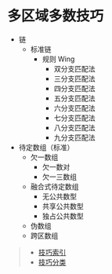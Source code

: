 # 多区域多数技巧

- 链
  - 标准链
    - 规则 Wing
      - 双分支匹配法
      - 三分支匹配法
      - 四分支匹配法
      - 五分支匹配法
      - 六分支匹配法
      - 七分支匹配法
      - 八分支匹配法
      - 九分支匹配法
- 待定数组（标准）
  - 欠一数组
    - 欠一数对
    - 欠一三数组
  - 融合式待定数组
    - 无公共数型
    - 共享公共数型
    - 独占公共数型
  - 伪数组
  - 跨区数组

> - [技巧索引](../../../README.md)
> - [技巧分类](../../README.md)


